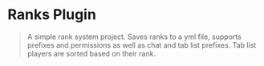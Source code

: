 # Ranks Plugin

> A simple rank system project. Saves ranks to a yml file, supports prefixes and permissions as well as chat and tab list prefixes. Tab list players are sorted based on their rank.
